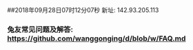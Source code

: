 ##2018年09月28日07时12分07秒 新址: 142.93.205.113
### 兔友常见问题及解答: https://github.com/wanggonging/d/blob/w/FAQ.md
